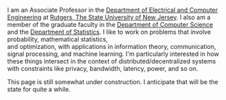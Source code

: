 I am an Associate Professor in the [Department of Electrical and Computer Engineering](https://www.ece.rutgers.edu/) 
at [Rutgers, The State University of New Jersey](https://www.rutgers.edu/). 
I also am a member of the graduate faculty in the [Department of Computer Science](https://www.cs.rutgers.edu/) 
and the [Department of Statistics](https://www.stat.rutgers.edu/).
I like to work on problems that involve probability, mathematical statistics,  
and optimization, with applications in information theory, communication, 
signal processing, and machine learning. I'm particularly interested in
how these things intersect in the context of distributed/decentralized
systems with constraints like privacy, bandwidth, latency, power, and so on.

This page is still somewhat under construction. I anticipate that will
be the state for quite a while.